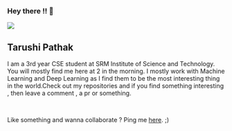 ### Hey there !! 👋

<img src="https://media.tenor.com/images/acc4116372dcc4b342cb1a00ae657151/tenor.gif">

## Tarushi Pathak

<p> I am a 3rd year CSE student at SRM Institute of Science and Technology. You will mostly find me here at 2 in the morning. I mostly work with Machine Learning and Deep Learning as I find them to be the most interesting thing in the world.Check out my repositories and if you find something interesting , then leave a comment , a pr or something.</p>
<br/>
<p> Like something and wanna collaborate ? Ping me <a href="https://www.linkedin.com/in/tarushi-pathak-6b7b5b177/">here</a>. ;)



<!--
**tarushi98/tarushi98** is a ✨ _special_ ✨ repository because its `README.md` (this file) appears on your GitHub profile.

Here are some ideas to get you started:

- 🔭 I’m currently working on ...
- 🌱 I’m currently learning ...
- 👯 I’m looking to collaborate on ...
- 🤔 I’m looking for help with ...
- 💬 Ask me about ...
- 📫 How to reach me: ...
- 😄 Pronouns: ...
- ⚡ Fun fact: ...
-->

